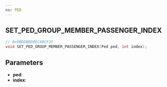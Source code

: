 ```yaml
---
ns: PED
---
```

## SET_PED_GROUP_MEMBER_PASSENGER_INDEX

```c
// 0x0BDDB8D9EC6BCF3C
void SET_PED_GROUP_MEMBER_PASSENGER_INDEX(Ped ped, int index);
```

## Parameters
* **ped**:
* **index**:
